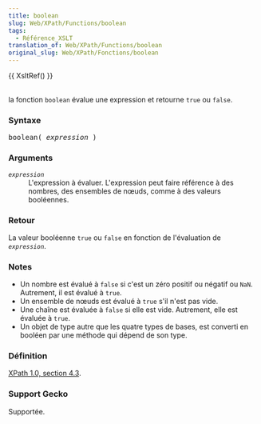 ```yaml
---
title: boolean
slug: Web/XPath/Functions/boolean
tags:
  - Référence_XSLT
translation_of: Web/XPath/Functions/boolean
original_slug: Web/XPath/Fonctions/boolean
---
```

<p>
{{ XsltRef() }}
</p><p><br>
la fonction <code>boolean</code> évalue une expression et retourne <code>true</code> ou <code>false</code>.
</p>
<h3 id="Syntaxe">Syntaxe </h3>
<pre class="eval">boolean( <i>expression</i> )
</pre>
<h3 id="Arguments"> Arguments </h3>
<dl><dt><code><i>expression</i></code>
</dt><dd>L'expression à évaluer. L'expression peut faire référence à des nombres, des ensembles de nœuds, comme à des valeurs booléennes.
</dd></dl>
<h3 id="Retour"> Retour </h3>
<p>La valeur booléenne <code>true</code> ou <code>false</code> en fonction de l'évaluation de <code><i>expression</i></code>.
</p>
<h3 id="Notes"> Notes </h3>
<ul><li> Un nombre est évalué à <code>false</code> si c'est un zéro positif ou négatif ou <code>NaN</code>. Autrement, il est évalué à <code>true</code>.
</li><li> Un ensemble de nœuds est évalué à <code>true</code> s'il n'est pas vide.
</li><li> Une chaîne est évaluée à <code>false</code> si elle est vide. Autrement, elle est évaluée à <code>true</code>.
</li><li> Un objet de type autre que les quatre types de bases, est converti en booléen par une méthode qui dépend de son type.
</li></ul>
<h3 id="D.C3.A9finition"> Définition </h3>
<p><a href="http://www.w3.org/TR/xpath#function-boolean">XPath 1.0, section 4.3</a>.
</p>
<h3 id="Support_Gecko"> Support Gecko </h3>
<p>Supportée.
</p>